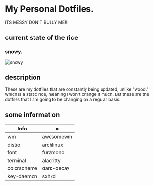 # My Personal Dotfiles.
ITS MESSY DON'T BULLY ME!!!
## current state of the rice
### snowy.
![snowy](https://user-images.githubusercontent.com/118438453/206122876-ecd569cb-78ac-45ca-add5-f9ad617f0cf6.png)

## description
These are my dotfiles that are constantly being updated, unlike "wood." which is a static rice, meaning I won't change it much.
But these are the dotfiles that I am going to be changing on a regular basis.

## some information
| Info      |    =    |
| --------- | ------- |
| wm        | awesomewm |
| distro    | archlinux |
| font      | furamono  |
| terminal  | alacritty |
| colorscheme| dark-decay |
| key-daemon| sxhkd |
